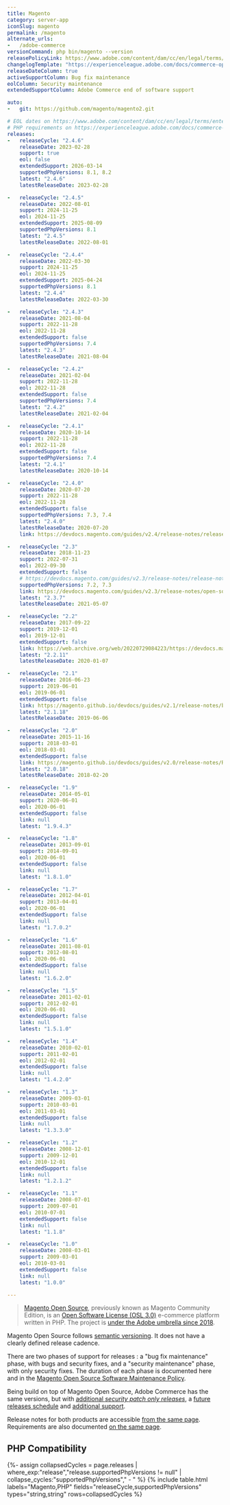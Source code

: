 ```yaml
---
title: Magento
category: server-app
iconSlug: magento
permalink: /magento
alternate_urls:
-   /adobe-commerce
versionCommand: php bin/magento --version
releasePolicyLink: https://www.adobe.com/content/dam/cc/en/legal/terms/enterprise/pdfs/Magento-Open-Source-Software-Maintenance-Policy.pdf
changelogTemplate: "https://experienceleague.adobe.com/docs/commerce-operations/release/notes/magento-open-source/{{'__LATEST__'|replace:'.','-'}}.html"
releaseDateColumn: true
activeSupportColumn: Bug fix maintenance
eolColumn: Security maintenance
extendedSupportColumn: Adobe Commerce end of software support

auto:
-   git: https://github.com/magento/magento2.git

# EOL dates on https://www.adobe.com/content/dam/cc/en/legal/terms/enterprise/pdfs/Magento-Open-Source-Software-Maintenance-Policy.pdf
# PHP requirements on https://experienceleague.adobe.com/docs/commerce-operations/installation-guide/system-requirements.html
releases:
-   releaseCycle: "2.4.6"
    releaseDate: 2023-02-28
    support: true
    eol: false
    extendedSupport: 2026-03-14
    supportedPhpVersions: 8.1, 8.2
    latest: "2.4.6"
    latestReleaseDate: 2023-02-28

-   releaseCycle: "2.4.5"
    releaseDate: 2022-08-01
    support: 2024-11-25
    eol: 2024-11-25
    extendedSupport: 2025-08-09
    supportedPhpVersions: 8.1
    latest: "2.4.5"
    latestReleaseDate: 2022-08-01

-   releaseCycle: "2.4.4"
    releaseDate: 2022-03-30
    support: 2024-11-25
    eol: 2024-11-25
    extendedSupport: 2025-04-24
    supportedPhpVersions: 8.1
    latest: "2.4.4"
    latestReleaseDate: 2022-03-30

-   releaseCycle: "2.4.3"
    releaseDate: 2021-08-04
    support: 2022-11-28
    eol: 2022-11-28
    extendedSupport: false
    supportedPhpVersions: 7.4
    latest: "2.4.3"
    latestReleaseDate: 2021-08-04

-   releaseCycle: "2.4.2"
    releaseDate: 2021-02-04
    support: 2022-11-28
    eol: 2022-11-28
    extendedSupport: false
    supportedPhpVersions: 7.4
    latest: "2.4.2"
    latestReleaseDate: 2021-02-04

-   releaseCycle: "2.4.1"
    releaseDate: 2020-10-14
    support: 2022-11-28
    eol: 2022-11-28
    extendedSupport: false
    supportedPhpVersions: 7.4
    latest: "2.4.1"
    latestReleaseDate: 2020-10-14

-   releaseCycle: "2.4.0"
    releaseDate: 2020-07-20
    support: 2022-11-28
    eol: 2022-11-28
    extendedSupport: false
    supportedPhpVersions: 7.3, 7.4
    latest: "2.4.0"
    latestReleaseDate: 2020-07-20
    link: https://devdocs.magento.com/guides/v2.4/release-notes/release-notes-2-4-0-open-source.html

-   releaseCycle: "2.3"
    releaseDate: 2018-11-23
    support: 2022-07-31
    eol: 2022-09-30
    extendedSupport: false
    # https://devdocs.magento.com/guides/v2.3/release-notes/release-notes-2-3-3-open-source.html#platform-upgrades
    supportedPhpVersions: 7.2, 7.3
    link: https://devdocs.magento.com/guides/v2.3/release-notes/open-source-2-3-7.html
    latest: "2.3.7"
    latestReleaseDate: 2021-05-07

-   releaseCycle: "2.2"
    releaseDate: 2017-09-22
    support: 2019-12-01
    eol: 2019-12-01
    extendedSupport: false
    link: https://web.archive.org/web/20220729084223/https://devdocs.magento.com/guides/v2.2/release-notes/release-notes-2-2-11-open-source.html
    latest: "2.2.11"
    latestReleaseDate: 2020-01-07

-   releaseCycle: "2.1"
    releaseDate: 2016-06-23
    support: 2019-06-01
    eol: 2019-06-01
    extendedSupport: false
    link: https://magento.github.io/devdocs/guides/v2.1/release-notes/bk-release-notes.html
    latest: "2.1.18"
    latestReleaseDate: 2019-06-06

-   releaseCycle: "2.0"
    releaseDate: 2015-11-16
    support: 2018-03-01
    eol: 2018-03-01
    extendedSupport: false
    link: https://magento.github.io/devdocs/guides/v2.0/release-notes/ReleaseNotes2.0.18CE.html
    latest: "2.0.18"
    latestReleaseDate: 2018-02-20

-   releaseCycle: "1.9"
    releaseDate: 2014-05-01
    support: 2020-06-01
    eol: 2020-06-01
    extendedSupport: false
    link: null
    latest: "1.9.4.3"

-   releaseCycle: "1.8"
    releaseDate: 2013-09-01
    support: 2014-09-01
    eol: 2020-06-01
    extendedSupport: false
    link: null
    latest: "1.8.1.0"

-   releaseCycle: "1.7"
    releaseDate: 2012-04-01
    support: 2013-04-01
    eol: 2020-06-01
    extendedSupport: false
    link: null
    latest: "1.7.0.2"

-   releaseCycle: "1.6"
    releaseDate: 2011-08-01
    support: 2012-08-01
    eol: 2020-06-01
    extendedSupport: false
    link: null
    latest: "1.6.2.0"

-   releaseCycle: "1.5"
    releaseDate: 2011-02-01
    support: 2012-02-01
    eol: 2020-06-01
    extendedSupport: false
    link: null
    latest: "1.5.1.0"

-   releaseCycle: "1.4"
    releaseDate: 2010-02-01
    support: 2011-02-01
    eol: 2012-02-01
    extendedSupport: false
    link: null
    latest: "1.4.2.0"

-   releaseCycle: "1.3"
    releaseDate: 2009-03-01
    support: 2010-03-01
    eol: 2011-03-01
    extendedSupport: false
    link: null
    latest: "1.3.3.0"

-   releaseCycle: "1.2"
    releaseDate: 2008-12-01
    support: 2009-12-01
    eol: 2010-12-01
    extendedSupport: false
    link: null
    latest: "1.2.1.2"

-   releaseCycle: "1.1"
    releaseDate: 2008-07-01
    support: 2009-07-01
    eol: 2010-07-01
    extendedSupport: false
    link: null
    latest: "1.1.8"

-   releaseCycle: "1.0"
    releaseDate: 2008-03-01
    support: 2009-03-01
    eol: 2010-03-01
    extendedSupport: false
    link: null
    latest: "1.0.0"

---
```


> [Magento Open Source](https://business.adobe.com/products/magento/open-source.html), previously
> known as Magento Community Edition, is an [Open Software License (OSL 3.0)](https://opensource.org/licenses/osl-3.0.php)
> e-commerce platform written in PHP. The project is [under the Adobe umbrella since 2018](https://business.adobe.com/blog/the-latest/magento-is-now-part-of-adobe).

Magento Open Source follows [semantic versioning](https://experienceleague.adobe.com/docs/commerce-operations/release/planning/versioning-policy.html).
It does not have a clearly defined release cadence.

There are two phases of support for releases : a "bug fix maintenance" phase, with bugs and security
fixes, and a "security maintenance" phase, with only security fixes. The duration of each phase is
documented here and in the [Magento Open Source Software Maintenance Policy](https://www.adobe.com/content/dam/cc/en/legal/terms/enterprise/pdfs/Magento-Open-Source-Software-Maintenance-Policy.pdf).

Being build on top of Magento Open Source, Adobe Commerce has the same versions,
but with [additional _security patch only releases_](https://community.magento.com/t5/Magento-DevBlog/Introducing-the-New-Security-Patch-Release/ba-p/141287),
a [future releases schedule](https://experienceleague.adobe.com/docs/commerce-operations/release/planning/schedule.html)
and [additional support](https://experienceleague.adobe.com/docs/commerce-operations/release/planning/lifecycle-policy.html).

Release notes for both products are accessible [from the same page](https://experienceleague.adobe.com/docs/commerce-operations/release/notes/overview.html).
Requirements are also documented [on the same page](https://experienceleague.adobe.com/docs/commerce-operations/installation-guide/system-requirements.html).

## PHP Compatibility

{%- assign collapsedCycles = page.releases | where_exp:"release","release.supportedPhpVersions != null" | collapse_cycles:"supportedPhpVersions"," - " %}
{% include table.html
labels="Magento,PHP"
fields="releaseCycle,supportedPhpVersions"
types="string,string"
rows=collapsedCycles %}
